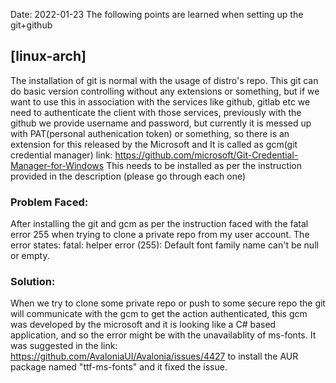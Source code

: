 Date: 2022-01-23
The following points are learned when setting up the git+github

## [linux-arch]
The installation of git is normal with the usage of distro's repo.
This git can do basic version controlling without any extensions or something, but if we want to use this in association with the services like github, gitlab etc we need to authenticate the client with those services, previously with the github we provide username and password, but currently it is messed up with PAT(personal authenication token) or something, so there is an extension for this released by the Microsoft and It is called as gcm(git credential manager)
link: https://github.com/microsoft/Git-Credential-Manager-for-Windows
This needs to be installed as per the instruction provided in the description (please go through each one)

### Problem Faced: 
After installing the git and gcm as per the instruction faced with the fatal error 255 when trying to clone a private repo from my user account.
The error states: fatal: helper error (255): Default font family name can't be null or empty.
### Solution: 
When we try to clone some private repo or push to some secure repo the git will communicate with the gcm to get the action authenticated, this gcm was developed by the microsoft and it is looking like a C# based application, and so the error might be with the unavailablity of ms-fonts.
It was suggested in the link: https://github.com/AvaloniaUI/Avalonia/issues/4427 to install the AUR package named "ttf-ms-fonts" and it fixed the issue.

